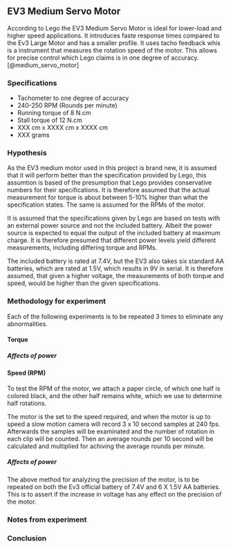 ## EV3 Medium Servo Motor

According to Lego the EV3 Medium Servo Motor is ideal for lower-load and higher speed applications. It introduces faste response times compared to the Ev3 Large Motor and has a smaller profile. It uses tacho feedback whis is a instrument that measures the rotation speed of the motor. This allows for precise control which Lego claims is in one degree of accuracy. [@medium_servo_motor]

### Specifications

- Tachometer to one degree of accuracy
- 240-250 RPM (Rounds per minute)
- Running torque of 8 N.cm
- Stall torque of 12 N.cm
- XXX cm x XXXX cm x XXXX cm
- XXX grams

### Hypothesis

As the EV3 medium motor used in this project is brand new, it is assumed that it will perform better than the specification provided by Lego, this assumtion is based of the presumption that Lego provides conservative numbers for their specifications. It is therefore assumed that the actual measurement for torque is about between 5-10% higher than what the specification states. The same is assumed for the RPMs of the motor.

It is assumed that the specifications given by Lego are based on tests with an external power source and not the included battery. Albeit the power source is expected to equal the output of the included battery at maximum charge. It is therefore presumed that different power levels yield different measurements, including differing torque and RPMs.

The included battery is rated at 7.4V, but the EV3 also takes six standard AA batteries, which are rated at 1.5V, which results in 9V in serial. It is therefore assumed, that given a higher voltage, the measurements of both torque and speed, would be higher than the given specifications.

### Methodology for experiment

Each of the following experiments is to be repeated 3 times to eliminate any abnormalities.

#### Torque

##### Affects of power

#### Speed (RPM)

To test the RPM of the motor, we attach a paper circle, of which one half is colored black, and the other half remains white, which we use to determine half rotations.

The motor is the set to the speed required, and when the motor is up to speed a slow motion camera will record 3 x 10 second samples at 240 fps. Afterwards the samples will be examinated and the number of rotation in each clip will be counted. Then an average rounds per 10 second will be calculated and multiplied for achiving the average rounds per minute.

##### Affects of power

The above method for analyzing the precision of the motor, is to be repeated on both the Ev3 official battery of 7.4V and 6 X 1.5V AA batteries. This is to assert if the increase in voltage has any effect on the precision of the motor.

### Notes from experiment

### Conclusion


